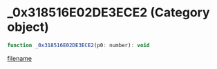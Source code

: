 # _0x318516E02DE3ECE2 (Category object)

```js
function _0x318516E02DE3ECE2(p0: number): void
```

[filename](_0x318516E02DE3ECE2_m.md ':include')